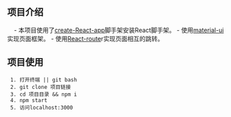  ## 项目介绍 ##
 
     - 本项目使用了[create-React-app][1]脚手架安装React脚手架。
     - 使用[material-ui][2]实现页面框架。
     - 使用[React-route][3]r实现页面相互的跳转。

 ## 项目使用 ##

     1. 打开终端 || git bash
     2. git clone 项目链接
     3. cd 项目目录 && npm i
     4. npm start
     5. 访问localhost:3000


  [1]: https://github.com/facebookincubator/create-react-app
  [2]: http://www.material-ui.com/
  [3]: https://github.com/ReactTraining/react-router
